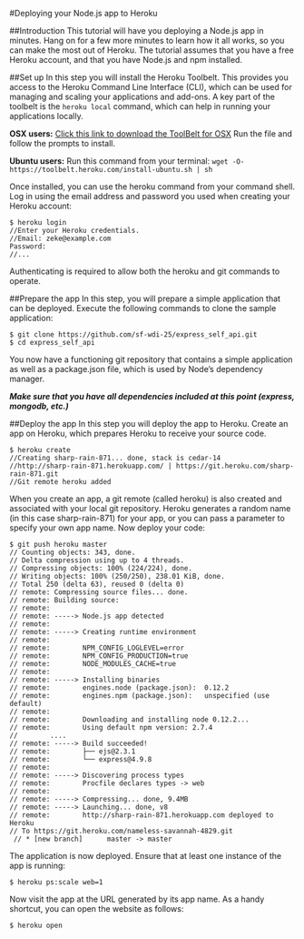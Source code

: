 #Deploying your Node.js app to Heroku

##Introduction
This tutorial will have you deploying a Node.js app in minutes.
Hang on for a few more minutes to learn how it all works, so you can make the most out of Heroku.
The tutorial assumes that you have a free Heroku account, and that you have Node.js and npm installed.

##Set up
In this step you will install the Heroku Toolbelt. This provides you access to the Heroku Command Line Interface (CLI), which can be used for managing and scaling your applications and add-ons. A key part of the toolbelt is the `heroku local` command, which can help in running your applications locally.

**OSX users:**
<a href="https://toolbelt.heroku.com/download/osx">Click this link to download the ToolBelt for OSX</a>  Run the file and follow the prompts to install.

**Ubuntu users:** Run this command from your terminal:
`wget -O- https://toolbelt.heroku.com/install-ubuntu.sh | sh`

Once installed, you can use the heroku command from your command shell.
Log in using the email address and password you used when creating your Heroku account:

```
$ heroku login
//Enter your Heroku credentials.
//Email: zeke@example.com
Password:
//...
```

Authenticating is required to allow both the heroku and git commands to operate.

##Prepare the app
In this step, you will prepare a simple application that can be deployed.
Execute the following commands to clone the sample application:

```
$ git clone https://github.com/sf-wdi-25/express_self_api.git
$ cd express_self_api
```

You now have a functioning git repository that contains a simple application as well as a package.json file, which is used by Node’s dependency manager.  

***Make sure that you have all dependencies included at this point (express, mongodb, etc.)***

##Deploy the app
In this step you will deploy the app to Heroku.
Create an app on Heroku, which prepares Heroku to receive your source code.

```
$ heroku create
//Creating sharp-rain-871... done, stack is cedar-14
//http://sharp-rain-871.herokuapp.com/ | https://git.heroku.com/sharp-rain-871.git
//Git remote heroku added
```

When you create an app, a git remote (called heroku) is also created and associated with your local git repository.
Heroku generates a random name (in this case sharp-rain-871) for your app, or you can pass a parameter to specify your own app name.
Now deploy your code:

```
$ git push heroku master
// Counting objects: 343, done.
// Delta compression using up to 4 threads.
// Compressing objects: 100% (224/224), done.
// Writing objects: 100% (250/250), 238.01 KiB, done.
// Total 250 (delta 63), reused 0 (delta 0)
// remote: Compressing source files... done.
// remote: Building source:
// remote:
// remote: -----> Node.js app detected
// remote:
// remote: -----> Creating runtime environment
// remote:
// remote:        NPM_CONFIG_LOGLEVEL=error
// remote:        NPM_CONFIG_PRODUCTION=true
// remote:        NODE_MODULES_CACHE=true
// remote:
// remote: -----> Installing binaries
// remote:        engines.node (package.json):  0.12.2
// remote:        engines.npm (package.json):   unspecified (use default)
// remote:
// remote:        Downloading and installing node 0.12.2...
// remote:        Using default npm version: 2.7.4
//        ....
// remote: -----> Build succeeded!
// remote:        ├── ejs@2.3.1
// remote:        └── express@4.9.8
// remote:
// remote: -----> Discovering process types
// remote:        Procfile declares types -> web
// remote:
// remote: -----> Compressing... done, 9.4MB
// remote: -----> Launching... done, v8
// remote:        http://sharp-rain-871.herokuapp.com deployed to Heroku
// To https://git.heroku.com/nameless-savannah-4829.git
 // * [new branch]      master -> master
```

The application is now deployed. Ensure that at least one instance of the app is running:

```
$ heroku ps:scale web=1
```

Now visit the app at the URL generated by its app name. As a handy shortcut, you can open the website as follows:

```
$ heroku open
```
